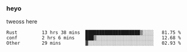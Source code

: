 ### heyo
tweoss here

<!--START_SECTION:waka-->

```text
Rust         13 hrs 38 mins  ████████████████████▒░░░░   81.75 %
conf         2 hrs 6 mins    ███▒░░░░░░░░░░░░░░░░░░░░░   12.68 %
Other        29 mins         ▓░░░░░░░░░░░░░░░░░░░░░░░░   02.93 %
```

<!--END_SECTION:waka-->

<!--
**Tweoss/tweoss** is a ✨ _special_ ✨ repository because its `README.md` (this file) appears on your GitHub profile.

Here are some ideas to get you started:

- 🔭 I’m currently working on ...
- 🌱 I’m currently learning ...
- 👯 I’m looking to collaborate on ...
- 🤔 I’m looking for help with ...
- 💬 Ask me about ...
- 📫 How to reach me: ...
- 😄 Pronouns: ...
- ⚡ Fun fact: ...
-->
